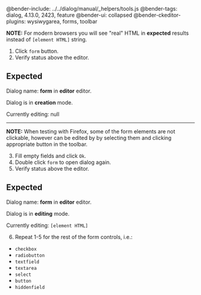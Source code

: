 @bender-include: ../../dialog/manual/_helpers/tools.js
@bender-tags: dialog, 4.13.0, 2423, feature
@bender-ui: collapsed
@bender-ckeditor-plugins: wysiwygarea, forms, toolbar

**NOTE:** For modern browsers you will see "real" HTML in **expected** results instead of `[element HTML]` string.

1. Click `form` button.
2. Verify status above the editor.

## Expected

Dialog name: **form** in **editor** editor.

Dialog is in **creation** mode.

Currently editing: null

---

**NOTE:** When testing with Firefox, some of the form elements are not clickable, however can be edited by by selecting them and clicking appropriate button in the toolbar.

3. Fill empty fields and click `Ok`.
4. Double click `form` to open dialog again.
5. Verify status above the editor.

## Expected

Dialog name: **form** in **editor** editor.

Dialog is in **editing** mode.

Currently editing: `[element HTML]`

6. Repeat 1-5 for the rest of the form controls, i.e.:


* `checkbox`
* `radiobutton`
* `textfield`
* `textarea`
* `select`
* `button`
* `hiddenfield`
